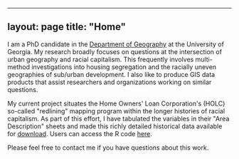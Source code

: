 ---
layout: page
title: "Home"
--
I am a PhD candidate in the [Department of Geography](https://geography.uga.edu/) at the University of Georgia. My research broadly focuses on questions at the intersection of urban geography and racial capitalism. This frequently involves multi-method investigations into housing segregation and the racially uneven geographies of sub/urban development. I also like to produce GIS data products that assist researchers and organizations working on similar questions.

My current project situates the Home Owners' Loan Corporation's (HOLC) so-called "redlining" mapping program within the longer histories of racial capitalism. As part of this effort, I have tabulated the variables in their "Area Description" sheets and made this richly detailed historical data available for [download](https://osf.io/qytj8/). Users can access the R code [here](https://github.com/snmarkley1/HOLC_ADS).

Please feel free to contact me if you have questions about this work.

